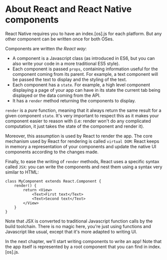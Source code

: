 # About React and React Native components

React Native requires you to have an index.[os].js for each platform. But any other component can be written once for both OSes.

Components are written *the React way*:

  * A component is a Javascript class (as introduced in ES6, but you can also write your code in a more traditional ES5 style).
  * Each component is passed `props`, containing information useful for the component coming from its parent. For example, a text component will be passed the text to display and the styling of the text.
  * Each component has a `state`. For example, a high level component displaying a page of your app can have in its state the current tab being displayed or the data coming from the API.
  * It has a `render` method returning the components to display.

`render` is a *pure* function, meaning that it always return the same result for a given component `state`. It's very important to respect this as it makes your component easier to reason with (i.e: render won't do any complicated computation, it just takes the state of the component and render it).

Moreover, this assumption is used by React to render the app. The core mechanism used by React for rendering is called `virtual DOM`: React keeps in memory a representation of your components and update the native UI components according to the changes made.

Finally, to ease the writing of `render` methods, React uses a specific syntax called `JSX`: you can write the components and nest them using a syntax very similar to HTML:

```
class MyComponent extends React.Component {
    render() {
        return <View>
            <Text>First text</Text>
            <Text>Second text</Text>
        </View>
    }
}
```

Note that JSX is converted to traditional Javascript function calls by the build toolchain. There is no magic here, you're just using functions and Javascript like usual, except that it's more adapted to writing UI.

In the next chapter, we'll start writing components to write an app! Note that the app itself is represented by a root component that you can find in index.[os].js.
